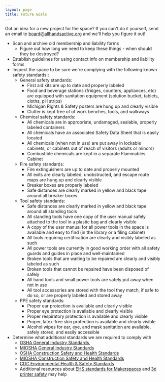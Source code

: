 ```yaml
---
layout: page
title: Future Goals
---
```


Got an idea for a new project for the space? If you can't do it yourself, send an email to <board@allhandsactive.org> and we'll help you figure it out!

* Scan and archive old membership and liability forms
  * Figure out how long we need to keep these things - when should they be destroyed?
* Establish guidelines for using contact info on membership and liability forms
* Inspect the space to be sure we're complying with the following known safety standards::
  * General safety standards:
    * First aid kits are up to date and properly labeled
    * Food and beverage stations (fridges, counters, appliances, etc) are equipped with sanitation equipment (solution bucket, tablets, cloths, pH strips)
    * Michigan Rights & Safety posters are hung up and clearly visible
    * Clutter is kept free of of work benches, tools, and walkways
  * Chemical safety standards:
    * All chemicals are in appropriate, undamaged, sealable, properly labeled containers
    * All chemicals have an associated Safety Data Sheet that is easily located
    * All chemicals (when not in use) are put away in lockable cabinets, or cabinets out of reach of visitors (adults or minors)
    * Combustible chemicals are kept in a separate Flammables Cabinet
  * Fire safety standards:
    * Fire extinguishers are up to date and properly mounted
    * All exits are clearly labeled, unobstructed, and escape route maps are hung up and clearly visible
    * Breaker boxes are properly labeled
    * Safe distances are clearly marked in yellow and black tape around all breaker boxes
  * Tool safety standards:
    * Safe distances are clearly marked in yellow and black tape around all standing tools
    * All standing tools have one copy of the user manual safely attached to the tool in a plastic bag and clearly visible
    * A copy of the user manual for all power tools in the space is available and easy to find (in the library or a filing cabinet)
    * All tools requiring certification are clearly and visibly labeled as such
    * All power tools are currently in good working order with all safety guards and guides in place and well-maintained
    * Broken tools that are waiting to be repaired are clearly and visibly labeled as such
    * Broken tools that cannot be repaired have been disposed of safely
    * All hand tools and small power tools are safely put away when not in use
    * All tool accessories are stored with the tool they match, if safe to do so, or are properly labeled and stored away
  * PPE safety standards:
    * Proper ear protection is available and clearly visible
    * Proper eye protection is available and clearly visible
    * Proper respiratory protection is available and clearly visible
    * Proper, latex-free skin protection is available and clearly visible
    * Alcohol wipes for ear, eye, and mask sanitation are available, safely stored, and easily accessible
* Determine what additional standards we are required to comply with
  * [OSHA General Industry Standards](https://www.osha.gov/laws-regs/regulations/standardnumber/1910),
  * [MIOSHA General Industry Standards](https://www.michigan.gov/lara/0,4601,7-154-89334_11407_15368-39941--,00.html)
  * [OSHA Construction Safety and Health Standards](https://www.osha.gov/laws-regs/regulations/standardnumber/1926)
  * [MIOSHA Construction Safety and Health Standards](https://www.michigan.gov/lara/0,4601,7-154-89334_11407_15368-39938--,00.html)
  * [CDC Environmental Health & Safety Standards](https://www.cdc.gov/nceh/ehs/default.htm)
  * Additional resources about [EHS standards for Makerspaces](https://us.anteagroup.com/en-us/blog/makerspace-safety-nutshell) and [3d printer safety](https://us.anteagroup.com/en-us/blog/ehs-impacts-3d-printing-360-degree-view) may help
